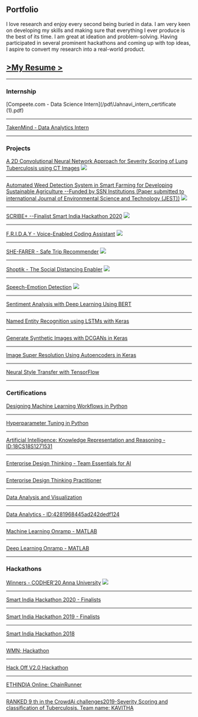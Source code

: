 ## Portfolio

I love research and enjoy every second being buried in data. I am very keen on developing my skills and making sure that everything I ever produce is the best of its time. I am great at ideation and problem-solving. Having participated in several prominent hackathons and coming up with top ideas, I aspire to convert my research into a real-world product.

<a href="/pdf/SJahnavi-Resume.pdf" target="blank"> \>My Resume \></a>
---
---
### Internship
[Compeete.com - Data Science Intern](/pdf/Jahnavi_intern_certificate (1).pdf)

---
[TakenMind - Data Analytics Intern](/pdf/intern-takenmind.pdf)

---

### Projects

[A 2D Convolutional Neural Network Approach for Severity Scoring of Lung Tuberculosis using CT Images](/proj_2d_cnn)
<img src="images/lung-CT.jpg?raw=true"/>

---
[Automated Weed Detection System in Smart Farming for Developing Sustainable Agriculture --Funded by SSN Institutions  (Paper submitted to international Journal of Environmental Science and Technology (JEST))](/proj_weed_detect)
<img src="images/weed-removal-robot.jpg?raw=true"/>

---
[SCRIBE+  --Finalist Smart India Hackathon 2020](/proj_scribe_plus)
<img src="images/scribeplus.jpg?raw=true"/>

---
[F.R.I.D.A.Y - Voice-Enabled Coding Assistant](/proj_friday)
<img src="images/friday.jpeg?raw=true"/>

---
[SHE-FARER - Safe Trip Recommender](/proj_she_farer)
<img src="images/shefarer.png?raw=true"/>

---
[Shoptik - The Social Distancing Enabler](/proj_shoptik)
<img src="images/shoptik.jpg?raw=true"/>

---
[Speech-Emotion Detection](https://github.com/JahnaviSrividya/Speech-emotion-detection)
<img src="images/speech-emo.png?raw=true"/>

---
[Sentiment Analysis with Deep Learning Using BERT](https://coursera.org/share/f64442be99fd3e5947a5839b08067dd2)

---
[Named Entity Recognition using LSTMs with Keras](https://coursera.org/share/7ee495c2fed72956068c970c8edde37b)

---
[Generate Synthetic Images with DCGANs in Keras](https://coursera.org/share/8ca1663e4dc6f8b971bf39f78a8b78ba)

---
[Image Super Resolution Using Autoencoders in Keras](https://coursera.org/share/61950e99c1ad2ce68294cac2b98d6d57)

---
[Neural Style Transfer with TensorFlow](https://coursera.org/share/7613d9fe38cf04bcc37028829ef6dcaf)

---

### Certifications 


[Designing Machine Learning Workflows in Python](https://www.datacamp.com/statement-of-accomplishment/course/e56c220888c492318316631f0cd04b03770ebcb4)

---
[Hyperparameter Tuning in Python](https://www.datacamp.com/statement-of-accomplishment/course/1af7167b52f30d3224745e7a053fbe7ae76ed580)

---

[Artificial Intelligence: Knowledge Representation and Reasoning -ID:18CS18S1271531](http://nptel.ac.in/noc)

---
[Enterprise Design Thinking - Team Essentials for AI](https://www.youracclaim.com/badges/38a5d556-ca83-4c78-8eda-bb341e0d2914/linked_in_profile)

---
[Enterprise Design Thinking Practitioner](https://www.youracclaim.com/badges/62119a29-c928-418b-9ebc-b79b4c56e2e0/linked_in_profile)

---
[Data Analysis and Visualization](https://www.udemy.com/certificate/UC-5L4BL4KC/)

---
[Data Analytics - ID:4281968445ad242dedf124 ](https://trainings.internshala.com/verify_certificate)

---
[Machine Learning Onramp - MATLAB](https://matlabacademy.mathworks.com/progress/share/certificate.html?id=d1c5526d-2780-4e13-b84c-0fd377732247)

---
[Deep Learning Onramp - MATLAB](https://matlabacademy.mathworks.com/progress/share/certificate.html?id=4752f22b-1fcd-4a83-be86-1a180e6aa886)

---

### Hackathons

[Winners - CODHER’20 Anna University](https://www.linkedin.com/posts/jahnavi-srividya_womenintech-womenengineers-stem-activity-6645923373266362368-14as)
<img src="images/codher.png?raw=true"/>

---

[Smart India Hackathon 2020 - Finalists](/pdf/SIH2020certificate.pdf)

---

[Smart India Hackathon 2019 - Finalists](/pdf/SIH2019certificate.pdf)

---

[Smart India Hackathon 2018](/pdf/SIH2018certificate.pdf)

---

[WMN; Hackathon](https://devfolio.co/submissions/shefarer) 

---

[Hack Off V2.0 Hackathon](https://devfolio.co/submissions/friday-1)

---

[ETHINDIA Online: ChainRunner](https://devfolio.co/submissions/shoptik)

---

[RANKED 9 th in the CrowdAi challenges2019-Severity Scoring and classification of Tuberculosis. Team name: KAVITHA](https://www.crowdai.org/challenges/imageclef-2019-tuberculosis-severity-scoring/leaderboards)
